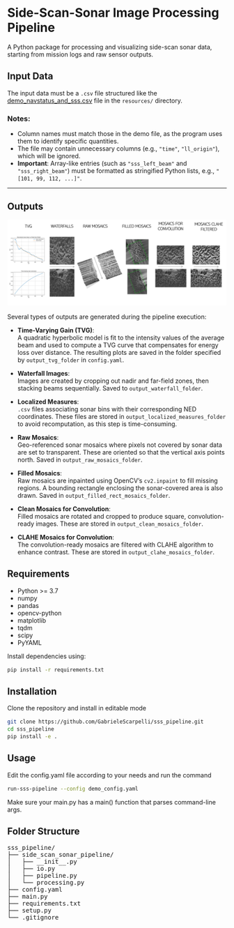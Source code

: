 # Side-Scan-Sonar Image Processing Pipeline

A Python package for processing and visualizing side-scan sonar data, starting from mission logs and raw sensor outputs.

## Input Data

The input data must be a `.csv` file structured like the [demo_navstatus_and_sss.csv](resources/demo_navstatus_and_sss.csv) file in the `resources/` directory.

### Notes:
- Column names must match those in the demo file, as the program uses them to identify specific quantities.
- The file may contain unnecessary columns (e.g., `"time"`, `"ll_origin"`), which will be ignored.
- **Important**: Array-like entries (such as `"sss_left_beam"` and `"sss_right_beam"`) must be formatted as stringified Python lists, e.g., `"[101, 99, 112, ...]"`.

---

## Outputs

![Example Outputs](resources/demo_outputs.png)

Several types of outputs are generated during the pipeline execution:

- **Time-Varying Gain (TVG)**:  
  A quadratic hyperbolic model is fit to the intensity values of the average beam and used to compute a TVG curve that compensates for energy loss over distance. The resulting plots are saved in the folder specified by `output_tvg_folder` in `config.yaml`.

- **Waterfall Images**:  
  Images are created by cropping out nadir and far-field zones, then stacking beams sequentially. Saved to `output_waterfall_folder`.

- **Localized Measures**:  
  `.csv` files associating sonar bins with their corresponding NED coordinates. These files are stored in `output_localized_measures_folder` to avoid recomputation, as this step is time-consuming.

- **Raw Mosaics**:  
  Geo-referenced sonar mosaics where pixels not covered by sonar data are set to transparent. These are oriented so that the vertical axis points north. Saved in `output_raw_mosaics_folder`.

- **Filled Mosaics**:  
  Raw mosaics are inpainted using OpenCV’s `cv2.inpaint` to fill missing regions. A bounding rectangle enclosing the sonar-covered area is also drawn. Saved in `output_filled_rect_mosaics_folder`.

- **Clean Mosaics for Convolution**:  
  Filled mosaics are rotated and cropped to produce square, convolution-ready images. These are stored in `output_clean_mosaics_folder`.

- **CLAHE Mosaics for Convolution**:  
  The convolution-ready mosaics are filtered with CLAHE algorithm to enhance contrast. These are stored in `output_clahe_mosaics_folder`.


## Requirements

- Python >= 3.7
- numpy
- pandas
- opencv-python
- matplotlib
- tqdm
- scipy
- PyYAML

Install dependencies using:

```bash
pip install -r requirements.txt
```

## Installation

Clone the repository and install in editable mode

```bash
git clone https://github.com/GabrieleScarpelli/sss_pipeline.git
cd sss_pipeline
pip install -e .
```

## Usage

Edit the config.yaml file according to your needs and run the command

```bash
run-sss-pipeline --config demo_config.yaml
```
Make sure your main.py has a main() function that parses command-line args.

## Folder Structure

<pre>
sss_pipeline/
├── side_scan_sonar_pipeline/
│   ├── __init__.py
│   ├── io.py
│   ├── pipeline.py
│   └── processing.py
├── config.yaml
├── main.py
├── requirements.txt
├── setup.py
└── .gitignore
</pre>
